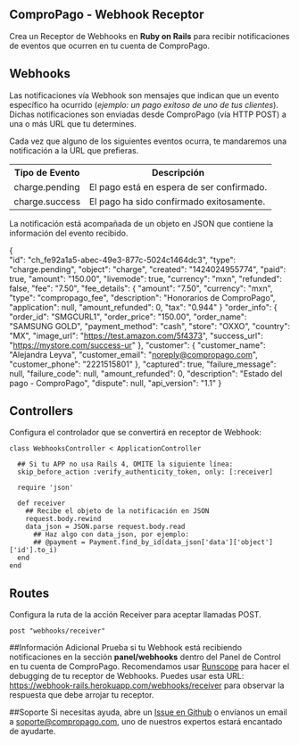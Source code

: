 ## ComproPago - Webhook Receptor
Crea un Receptor de Webhooks en <b>Ruby on Rails</b> para recibir notificaciones de eventos que ocurren en tu cuenta de ComproPago.

## Webhooks
Las notificaciones vía Webhook son mensajes que indican que un evento específico ha ocurrido (<i>ejemplo: un pago exitoso de uno de tus clientes</i>). Dichas notificaciones son enviadas desde ComproPago (vía HTTP POST) a una o más URL que tu determines.

Cada vez que alguno de los siguientes eventos ocurra, te mandaremos una notificación a la URL que prefieras.
<table class="table">
	<tr>
		<th>Tipo de Evento</th>
		<th>Descripción</th>
	</tr>
	<tr>
		<td><span class="label" id="label-event">charge.pending</span></td>
		<td>El pago está en espera de ser confirmado.</td>
	</tr>
	<tr>
		<td><span class="label" id="label-event">charge.success</span></td>
		<td>El pago ha sido confirmado exitosamente.</td>
	</tr>
</table>

La notificación está acompañada de un objeto en JSON que contiene la información del evento recibido.

   {        
       "id": "ch_fe92a1a5-abec-49e3-877c-5024c1464dc3",
       "type": "charge.pending",
       "object": "charge",
       "created": "1424024955774",
       "paid": true,
       "amount": "150.00",
       "livemode": true,
       "currency": "mxn",
       "refunded": false,
       "fee": "7.50",
       "fee_details": {
           "amount": "7.50",
           "currency": "mxn",
           "type": "compropago_fee",
           "description": "Honorarios de ComproPago",
           "application": null,
           "amount_refunded": 0,
           "tax": "0.944"
        }
        "order_info": {
           "order_id": "SMGCURL1",
           "order_price": "150.00",
           "order_name": "SAMSUNG GOLD",
           "payment_method": "cash",
           "store": "OXXO",
           "country": "MX",
           "image_url": "https://test.amazon.com/5f4373",
           "success_url": "https://mystore.com/success-ur"
        },
        "customer": {
           "customer_name": "Alejandra Leyva",
           "customer_email": "noreply@compropago.com",
           "customer_phone": "2221515801"
        },
        "captured": true,
        "failure_message": null,
        "failure_code": null,
        "amount_refunded": 0,
        "description": "Estado del pago - ComproPago",
        "dispute": null,
        "api_version": "1.1"
    }

## Controllers
Configura el controlador que se convertirá en receptor de Webhook:

	class WebhooksController < ApplicationController

  	  ## Si tu APP no usa Rails 4, OMITE la siguiente línea:
  	  skip_before_action :verify_authenticity_token, only: [:receiver]

  	  require 'json'

  	  def receiver
    	## Recibe el objeto de la notificación en JSON
    	request.body.rewind
   		data_json = JSON.parse request.body.read
     	  ## Haz algo con data_json, por ejemplo:
     	  ## @payment = Payment.find_by_id(data_json['data']['object']['id'].to_i)
  	  end
	end

## Routes
Configura la ruta de la acción Receiver para aceptar llamadas POST.

    post "webhooks/receiver"

##Información Adicional
Prueba si tu Webhook está recibiendo notificaciones en la sección **panel/webhooks** dentro del Panel de Control en tu cuenta de ComproPago. Recomendamos usar <a href="https://www.runscope.com">Runscope</a> para hacer el debugging de tu receptor de Webhooks. Puedes usar esta URL: <a href="https://webhook-rails.herokuapp.com/webhooks/receiver">https://webhook-rails.herokuapp.com/webhooks/receiver</a> para observar la respuesta que debe arrojar tu receptor.

##Soporte
Si necesitas ayuda, abre un <a href="https://github.com/compropago/webhook-rails/issues">Issue en Github</a> o envíanos un email a <a href="mailto:soporte@compropago.com?Subject=Soporte" target="_top">soporte@compropago.com</a>, uno de nuestros expertos estará encantado de ayudarte.